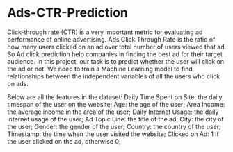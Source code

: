 # Ads-CTR-Prediction
Click-through rate (CTR) is a very important metric for evaluating ad performance of online advertising. Ads Click Through Rate is the ratio of how many users clicked on an ad over total number of users viewed that ad. So Ad click prediction help companies in finding the best ad for their target audience. In this project, our task is to predict whether the user will click on the ad or not. We need to train a Machine Learning model to find relationships between the independent variables of all the users who click on ads.

Below are all the features in the dataset:
Daily Time Spent on Site: the daily timespan of the user on the website;
Age: the age of the user;
Area Income: the average income in the area of the user;
Daily Internet Usage: the daily internet usage of the user;
Ad Topic Line: the title of the ad;
City: the city of the user;
Gender: the gender of the user;
Country: the country of the user;
Timestamp: the time when the user visited the website;
Clicked on Ad: 1 if the user clicked on the ad, otherwise 0;
